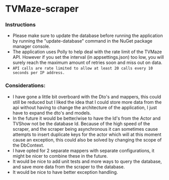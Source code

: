 # TVMaze-scraper

### Instructions
- Please make sure to update the database before running the application by running the "update-database" command in the NuGet package manager console.
- The application uses Polly to help deal with the rate limit of the TVMaze API. However if you set the interval (in appsettings.json) too low, you will surely reach the maximum amount of retries soon and miss out on data.
- `API calls are rate limited to allow at least 20 calls every 10 seconds per IP address.`

### Considerations:
- I have gone a little bit overboard with the Dto's and mappers, this could still be reduced but I liked the idea that I could store more data from the api without having to change the architecture of the application, I just have to expand the dto's and models. 
- In the future it would be better/wise to have the Id's from the Actor and TVShow not be the database Id. Because of the high speed of the scraper, and the scraper being asynchronous it can sometimes cause attempts to insert duplicate keys for the actor which will at this moment cause an exception, this could also be solved by changing the scope of the DbContext.
- I have opted for 2 separate mappers with separate configurations, it might be nicer to combine these in the future.
- It would be nice to add unit tests and more ways to query the database, and save more data from the scraper to the database.
- It would be nice to have better exception handling.
